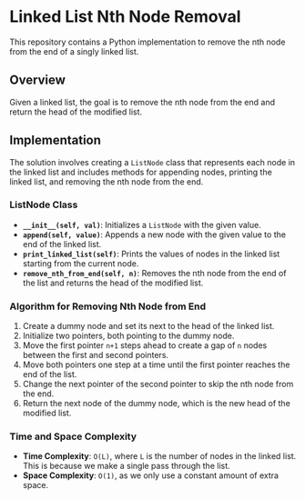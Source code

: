 # Linked List Nth Node Removal

This repository contains a Python implementation to remove the nth node from the end of a singly linked list. 

## Overview

Given a linked list, the goal is to remove the nth node from the end and return the head of the modified list.

## Implementation

The solution involves creating a `ListNode` class that represents each node in the linked list and includes methods for appending nodes, printing the linked list, and removing the nth node from the end.

### ListNode Class

- **`__init__(self, val)`**: Initializes a `ListNode` with the given value.
- **`append(self, value)`**: Appends a new node with the given value to the end of the linked list.
- **`print_linked_list(self)`**: Prints the values of nodes in the linked list starting from the current node.
- **`remove_nth_from_end(self, n)`**: Removes the nth node from the end of the list and returns the head of the modified list.

### Algorithm for Removing Nth Node from End

1. Create a dummy node and set its next to the head of the linked list.
2. Initialize two pointers, both pointing to the dummy node.
3. Move the first pointer `n+1` steps ahead to create a gap of `n` nodes between the first and second pointers.
4. Move both pointers one step at a time until the first pointer reaches the end of the list.
5. Change the next pointer of the second pointer to skip the nth node from the end.
6. Return the next node of the dummy node, which is the new head of the modified list.

### Time and Space Complexity

- **Time Complexity**: `O(L)`, where `L` is the number of nodes in the linked list. This is because we make a single pass through the list.
- **Space Complexity**: `O(1)`, as we only use a constant amount of extra space.


